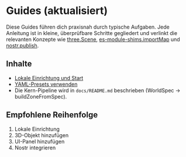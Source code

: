 # Guides (aktualisiert)

Diese Guides führen dich praxisnah durch typische Aufgaben. Jede Anleitung ist in kleine, überprüfbare Schritte gegliedert und verlinkt die relevanten Konzepte wie [three.Scene](../features/scene-basics.md), [es-module-shims.importMap](../features/module-shims.md) und [nostr.publish](../features/nostr-basics.md).

## Inhalte
- [Lokale Einrichtung und Start](./setup-local.md)
- [YAML-Presets verwenden](./integrate-nostr.md) <!-- Placeholder; weitere Guides angleichen -->
- Die Kern-Pipeline wird in `docs/README.md` beschrieben (WorldSpec → buildZoneFromSpec).

## Empfohlene Reihenfolge
1) Lokale Einrichtung
2) 3D-Objekt hinzufügen
3) UI-Panel hinzufügen
4) Nostr integrieren